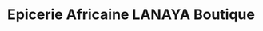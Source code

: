 ---
title: "Epicerie Africaine LANAYA Boutique"
url: /trois-rivieres/epicerie-africaine-lanaya-boutique/
shop: Lebensmittel
---